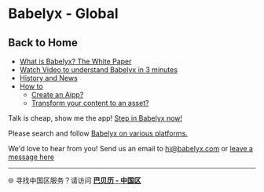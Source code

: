 # Babelyx - Global

## Back to Home

- [What is Babelyx? The White Paper](./whitepaper.md)
- [Watch Video to understand Babelyx in 3 minutes](https://youtu.be/ev-1lJ_nA4g)
- [History and News](./news.md)
- [How to](./howto/)
  - [Create an Aipp?](./howto/create-aipp.md)
  - [Transform your content to an asset?](./howto/monetize-creation.md)

Talk is cheap, show me the app! [Step in Babelyx now!](https://u.babelyx.com)

Please search and follow [Babelyx on various platforms.](https://links.babelyx.com)

We'd love to hear from you! Send us an email to [hi@babelyx.com](mailto:hi@babelyx.com) or [leave a message here](https://csr.aippia.com)

---

🌐 寻找中国区服务？请访问 [**巴贝历 - 中国区**](https://lib.cn.babelyx.com)
